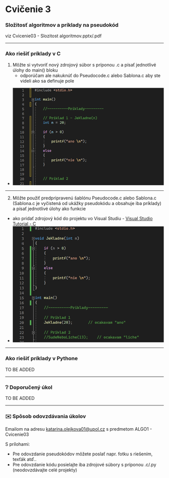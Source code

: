 # Cvičenie 3
### Složitosť algoritmov a príklady na pseudokód
viz Cvicenie03 - Slozitost algoritmov.pptx/.pdf


---
### Ako riešiť príklady v C
1. Môžte si vytvoriť nový zdrojový súbor s príponou .c a písať jednotlivé úlohy do main() bloku
   - odporúčam ale nakuknúť do Pseudocode.c alebo Sablona.c aby ste videli ako sa definuje pole
  - ![mainC](../Additional/Priklad1Main.PNG)
  - ---
2. Môžte použiť predpripravenú šablónu Pseudocode.c alebo Sablona.c (Sablona.c je vyčistená od ukážky pseudokódu a obsahuje iba príklady) a písať jednotlivé úlohy ako funkcie
  - ako pridať zdrojový kód do projektu vo Visual Studiu - [Visual Studio Tutorial - C](Tutorials/VisualStudio.md)
  - ![FuncC](../Additional/Priklad1Func.PNG)


---
### Ako riešiť príklady v Pythone
TO BE ADDED

---
### :grey_question: Doporučený úkol
TO BE ADDED

---
### :envelope: Spôsob odovzdávania úkolov
Emailom na adresu katarina.olejkova01@upol.cz s predmetom ALGO1 - Cvicenie03


S prílohami:
- Pre odovzdanie pseudokódov môžete poslať napr. fotku s riešením, texťák atď..
- Pre odovzdanie kódu posielajte iba zdrojové súbory s príponou .c/.py (neodovzdávajte celé projekty) 
